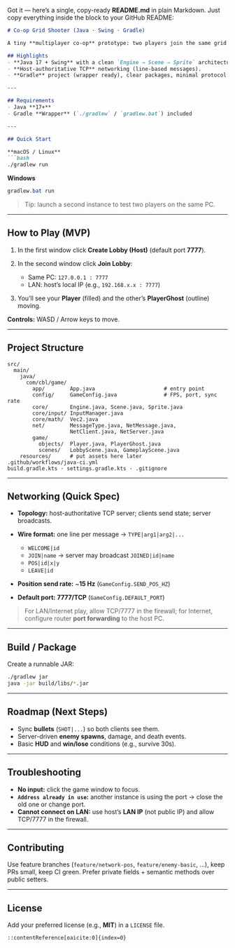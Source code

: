 Got it — here’s a single, copy-ready **README.md** in plain Markdown. Just copy everything inside the block to your GitHub README:

````markdown
# Co-op Grid Shooter (Java · Swing · Gradle)

A tiny **multiplayer co-op** prototype: two players join the same grid world and **see each other move in real time**. The project focuses on the fundamentals: Swing rendering, input handling, and simple TCP networking.

## Highlights
- **Java 17 + Swing** with a clean `Engine → Scene → Sprite` architecture.
- **Host-authoritative TCP** networking (line-based messages).
- **Gradle** project (wrapper ready), clear packages, minimal protocol.

---

## Requirements
- Java **17+**
- Gradle **Wrapper** (`./gradlew` / `gradlew.bat`) included

---

## Quick Start

**macOS / Linux**
```bash
./gradlew run
````

**Windows**

```powershell
gradlew.bat run
```

> Tip: launch a second instance to test two players on the same PC.

---

## How to Play (MVP)

1. In the first window click **Create Lobby (Host)** (default port **7777**).
2. In the second window click **Join Lobby**:

   * Same PC: `127.0.0.1 : 7777`
   * LAN: host’s local IP (e.g., `192.168.x.x : 7777`)
3. You’ll see your **Player** (filled) and the other’s **PlayerGhost** (outline) moving.

**Controls:** WASD / Arrow keys to move.

---

## Project Structure

```
src/
  main/
    java/
      com/cbl/game/
        app/        App.java                      # entry point
        config/     GameConfig.java               # FPS, port, sync rate
        core/       Engine.java, Scene.java, Sprite.java
        core/input/ InputManager.java
        core/math/  Vec2.java
        net/        MessageType.java, NetMessage.java,
                    NetClient.java, NetServer.java
        game/
          objects/  Player.java, PlayerGhost.java
          scenes/   LobbyScene.java, GameplayScene.java
    resources/      # put assets here later
.github/workflows/java-ci.yml
build.gradle.kts · settings.gradle.kts · .gitignore
```

---

## Networking (Quick Spec)

* **Topology:** host-authoritative TCP server; clients send state; server broadcasts.
* **Wire format:** one line per message → `TYPE|arg1|arg2|...`

  * `WELCOME|id`
  * `JOIN|name` → server may broadcast `JOINED|id|name`
  * `POS|id|x|y`
  * `LEAVE|id`
* **Position send rate:** ~**15 Hz** (`GameConfig.SEND_POS_HZ`)
* **Default port:** **7777/TCP** (`GameConfig.DEFAULT_PORT`)

> For LAN/Internet play, allow TCP/7777 in the firewall; for Internet, configure router **port forwarding** to the host PC.

---

## Build / Package

Create a runnable JAR:

```bash
./gradlew jar
java -jar build/libs/*.jar
```

---

## Roadmap (Next Steps)

* Sync **bullets** (`SHOT|...`) so both clients see them.
* Server-driven **enemy spawns**, damage, and death events.
* Basic **HUD** and **win/lose** conditions (e.g., survive 30s).

---

## Troubleshooting

* **No input:** click the game window to focus.
* **`Address already in use`:** another instance is using the port → close the old one or change port.
* **Cannot connect on LAN:** use host’s **LAN IP** (not public IP) and allow TCP/7777 in the firewall.

---

## Contributing

Use feature branches (`feature/network-pos`, `feature/enemy-basic`, …), keep PRs small, keep CI green. Prefer private fields + semantic methods over public setters.

---

## License

Add your preferred license (e.g., **MIT**) in a `LICENSE` file.

```
::contentReference[oaicite:0]{index=0}
```
